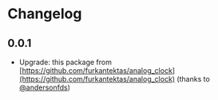 # Changelog

## 0.0.1

* Upgrade: this package from [https://github.com/furkantektas/analog_clock](https://github.com/furkantektas/analog_clock) (thanks to [@andersonfds](https://github.com/andersonfds))
